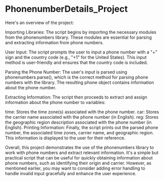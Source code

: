 # PhonenumberDetails_Project
Here's an overview of the project:

Importing Libraries: The script begins by importing the necessary modules from the phonenumbers library. These modules are essential for parsing and extracting information from phone numbers.

User Input: The script prompts the user to input a phone number with a "+" sign and the country code (e.g., "+1" for the United States). This input method is user-friendly and ensures that the country code is included.

Parsing the Phone Number: The user's input is parsed using phonenumbers.parse(), which is the correct method for parsing phone numbers with the library. The resulting phone object contains information about the phone number.

Extracting Information: The script then proceeds to extract and assign information about the phone number to variables:

time: Stores the time zone(s) associated with the phone number.
car: Stores the carrier name associated with the phone number (in English).
reg: Stores the geographic region description associated with the phone number (in English).
Printing Information: Finally, the script prints out the parsed phone number, the associated time zones, carrier name, and geographic region. This information is displayed to the user for their reference.

Overall, this project demonstrates the use of the phonenumbers library to work with phone numbers and extract relevant information. It's a simple but practical script that can be useful for quickly obtaining information about phone numbers, such as identifying their origin and carrier. However, as mentioned earlier, you may want to consider adding error handling to handle invalid input gracefully and enhance the user experience.
